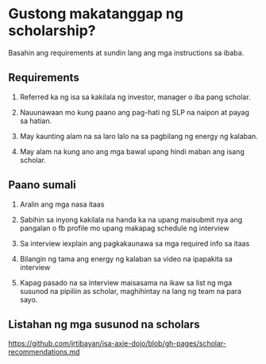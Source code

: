 # Gustong makatanggap ng scholarship?  
Basahin ang requirements at sundin lang ang mga instructions sa ibaba.
## Requirements
1. Referred ka ng isa sa kakilala ng investor, manager o iba pang scholar.  
  
2. Nauunawaan mo kung paano ang pag-hati ng SLP na naipon at payag sa hatian.  
  
3. May kaunting alam na sa laro lalo na sa pagbilang ng energy ng kalaban.

4. May alam na kung ano ang mga bawal upang hindi maban ang isang scholar.  
  
## Paano sumali  
1. Aralin ang mga nasa itaas  
  
2. Sabihin sa inyong kakilala na handa ka na upang maisubmit nya ang pangalan o fb profile mo upang makapag schedule ng interview  
  
3. Sa interview iexplain ang pagkakaunawa sa mga required info sa itaas  
  
4. Bilangin ng tama ang energy ng kalaban sa video na ipapakita sa interview

5. Kapag pasado na sa interview maisasama na ikaw sa list ng mga susunod na pipiliin as scholar, maghihintay na lang ng team na para sayo.

## Listahan ng mga susunod na scholars
https://github.com/jrtibayan/jsa-axie-dojo/blob/gh-pages/scholar-recommendations.md
